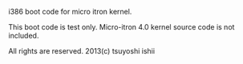 i386 boot code for micro itron kernel.

This boot code is test only. 
Micro-itron 4.0 kernel source code is not included.

All rights are reserved.
2013(c) tsuyoshi ishii
